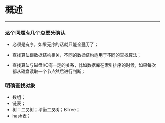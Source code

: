 # 概述
---
### 这个问题有几个点要先确认

- 必须是有序，如果无序的话就只能全遍历了；

- 查找算法跟数据结构相关，不同的数据结构适用于不同的查找算法；

- 查找算法与磁盘I/O有一定的关系，比如数据库在索引排序的时候，如果每次都从磁盘读取一个节点然后进行判断；

### 明确查找对象

- 数组；
- 链表；
- 树：二叉树；平衡二叉树；BTree；
- hash表；
